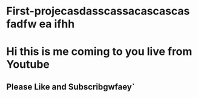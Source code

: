 # First-projecasdasscassacascascas fadfw ea ifhh 
# Hi this is me coming to you live from Youtube
## Please Like and Subscribgwfaey`
